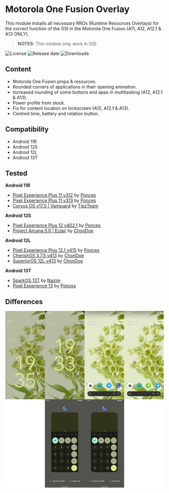 # Motorola One Fusion Overlay

This module installs all necessary RROs (Runtime Resources Overlays) for the correct function of the GSI in the Motorola One Fusion (A11, A12, A12.1 & A13 ONLY).

> **NOTES:** This module only work in GSI.

![License](https://img.shields.io/github/license/syoker/moto-onefusion-overlay)
![Release date](https://img.shields.io/github/release-date/syoker/moto-onefusion-overlay)
![Downloads](https://img.shields.io/github/downloads/syoker/moto-onefusion-overlay/total)

## Content

- Motorola One Fusion props & resources.
- Rounded corners of applications in their opening animation.
- Increased rounding of some buttons and apps in multitasking (A12, A12.1 & A13).
- Power profile from stock.
- Fix for content location on lockscreen (A12, A12.1 & A13).
- Centred time, battery and rotation button.

## Compatibility

- Android 11R
- Android 12S
- Android 12L
- Android 13T

## Tested

**Android 11R**

- [Pixel Experience Plus 11 v312](https://github.com/ponces/treble_build_pe/releases/tag/v313-plus) by [Ponces](https://github.com/ponces)
- [Pixel Experience Plus 11 v313](https://github.com/ponces/treble_build_pe/releases/tag/v312.1-plus) by [Ponces](https://github.com/ponces)
- [Corvus OS v17.0 | Vanguard](https://sourceforge.net/projects/tipzbuilds/files/GSIs/CorvusROM/Beta/20211217/ARM64/) by [TipzTeam](t.me/TipzTeamSupport)

**Android 12S**

- [Pixel Experience Plus 12 v402.1](https://github.com/ponces/treble_build_pe/releases/tag/v402.1) by [Ponces](https://github.com/ponces)
- [Project Arcana 5.0 | Eclair](https://xiaomemeindex.com/treble/?dir=Arcana/20220308) by [ChonDoe](https://t.me/ChonDoe)

**Android 12L**

- [Pixel Experience Plus 12.1 v415](https://github.com/ponces/treble_build_pe/releases/tag/v415-plus) by [Ponces](https://github.com/ponces)
- [CherishOS 3.7.5 v413](https://t.me/elranchodecornelio/166) by [ChonDoe](https://t.me/ChonDoe)
- [SuperiorOS 12L v413](https://t.me/elranchodecornelio/165) by [ChonDoe](https://t.me/ChonDoe)

**Android 13T**

- [SparkOS 13T](https://t.me/naz_dev/127) by [Nazim](https://t.me/naz664)
- [Pixel Experience 13](https://github.com/ponces/treble_build_pe/releases/tag/v2022.09.27) by [Ponces](https://github.com/ponces)

## Differences

![](https://raw.githubusercontent.com/Syoker/moto-onefusion-overlay/a789471a41358416391c1c52ead137d85d82d754/.github/img/01.png)
